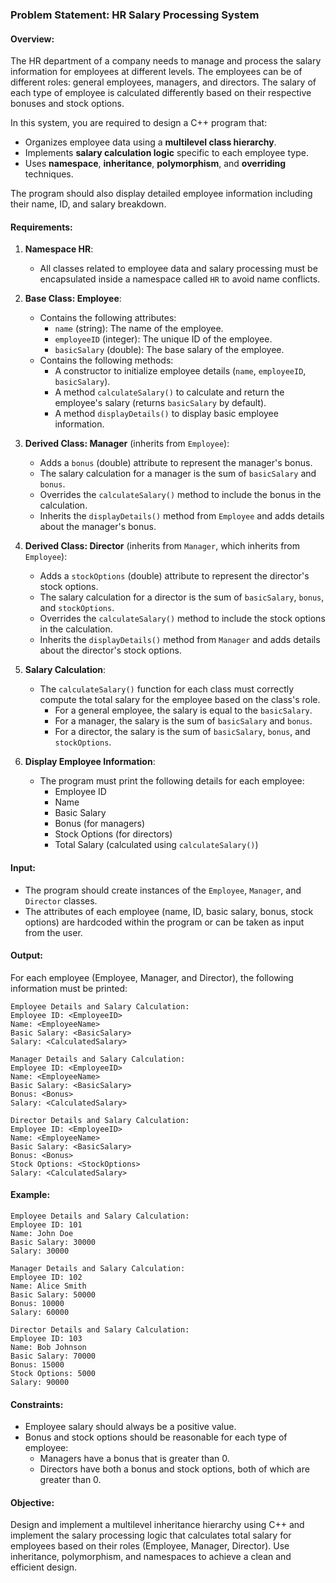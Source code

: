 ### Problem Statement: HR Salary Processing System

#### Overview:
The HR department of a company needs to manage and process the salary information for employees at different levels. The employees can be of different roles: general employees, managers, and directors. The salary of each type of employee is calculated differently based on their respective bonuses and stock options.

In this system, you are required to design a C++ program that:
- Organizes employee data using a **multilevel class hierarchy**.
- Implements **salary calculation logic** specific to each employee type.
- Uses **namespace**, **inheritance**, **polymorphism**, and **overriding** techniques.

The program should also display detailed employee information including their name, ID, and salary breakdown.

#### Requirements:

1. **Namespace HR**:
   - All classes related to employee data and salary processing must be encapsulated inside a namespace called `HR` to avoid name conflicts.

2. **Base Class: Employee**:
   - Contains the following attributes:
     - `name` (string): The name of the employee.
     - `employeeID` (integer): The unique ID of the employee.
     - `basicSalary` (double): The base salary of the employee.
   - Contains the following methods:
     - A constructor to initialize employee details (`name`, `employeeID`, `basicSalary`).
     - A method `calculateSalary()` to calculate and return the employee's salary (returns `basicSalary` by default).
     - A method `displayDetails()` to display basic employee information.

3. **Derived Class: Manager** (inherits from `Employee`):
   - Adds a `bonus` (double) attribute to represent the manager's bonus.
   - The salary calculation for a manager is the sum of `basicSalary` and `bonus`.
   - Overrides the `calculateSalary()` method to include the bonus in the calculation.
   - Inherits the `displayDetails()` method from `Employee` and adds details about the manager's bonus.

4. **Derived Class: Director** (inherits from `Manager`, which inherits from `Employee`):
   - Adds a `stockOptions` (double) attribute to represent the director's stock options.
   - The salary calculation for a director is the sum of `basicSalary`, `bonus`, and `stockOptions`.
   - Overrides the `calculateSalary()` method to include the stock options in the calculation.
   - Inherits the `displayDetails()` method from `Manager` and adds details about the director's stock options.

5. **Salary Calculation**:
   - The `calculateSalary()` function for each class must correctly compute the total salary for the employee based on the class's role.
     - For a general employee, the salary is equal to the `basicSalary`.
     - For a manager, the salary is the sum of `basicSalary` and `bonus`.
     - For a director, the salary is the sum of `basicSalary`, `bonus`, and `stockOptions`.

6. **Display Employee Information**:
   - The program must print the following details for each employee:
     - Employee ID
     - Name
     - Basic Salary
     - Bonus (for managers)
     - Stock Options (for directors)
     - Total Salary (calculated using `calculateSalary()`)

#### Input:
- The program should create instances of the `Employee`, `Manager`, and `Director` classes.
- The attributes of each employee (name, ID, basic salary, bonus, stock options) are hardcoded within the program or can be taken as input from the user.

#### Output:
For each employee (Employee, Manager, and Director), the following information must be printed:
```
Employee Details and Salary Calculation:
Employee ID: <EmployeeID>
Name: <EmployeeName>
Basic Salary: <BasicSalary>
Salary: <CalculatedSalary>

Manager Details and Salary Calculation:
Employee ID: <EmployeeID>
Name: <EmployeeName>
Basic Salary: <BasicSalary>
Bonus: <Bonus>
Salary: <CalculatedSalary>

Director Details and Salary Calculation:
Employee ID: <EmployeeID>
Name: <EmployeeName>
Basic Salary: <BasicSalary>
Bonus: <Bonus>
Stock Options: <StockOptions>
Salary: <CalculatedSalary>
```

#### Example:

```
Employee Details and Salary Calculation:
Employee ID: 101
Name: John Doe
Basic Salary: 30000
Salary: 30000

Manager Details and Salary Calculation:
Employee ID: 102
Name: Alice Smith
Basic Salary: 50000
Bonus: 10000
Salary: 60000

Director Details and Salary Calculation:
Employee ID: 103
Name: Bob Johnson
Basic Salary: 70000
Bonus: 15000
Stock Options: 5000
Salary: 90000
```

#### Constraints:
- Employee salary should always be a positive value.
- Bonus and stock options should be reasonable for each type of employee:
  - Managers have a bonus that is greater than 0.
  - Directors have both a bonus and stock options, both of which are greater than 0.
  
#### Objective:
Design and implement a multilevel inheritance hierarchy using C++ and implement the salary processing logic that calculates total salary for employees based on their roles (Employee, Manager, Director). Use inheritance, polymorphism, and namespaces to achieve a clean and efficient design.